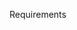 <span id="title">Requirements</span>

<div id="body">

<include src="introduction/unit-inParent-asPanel.md" boilerplate />
<include src="nonFunctionalRequirements/unit-inParent-asPanel.md" boilerplate />
<include src="prioritizing/unit-inParent-asPanel.md" boilerplate />
<include src="quality/unit-inParent-asPanel.md" boilerplate />

</div>